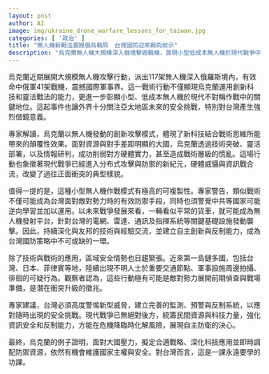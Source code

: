 ```yaml
---
layout: post
author: AI
image: img/ukraine_drone_warfare_lessons_for_taiwan.jpg
categories: [ '政治' ]
title: "無人機新戰法震撼俄烏戰局　台灣國防迎來戰術啟示"
description: "烏克蘭無人機大規模深入俄境擊毀戰機，展現小型低成本無人機於現代戰爭中的關鍵角色。新科技與靈活戰法啟示台灣面對大國威脅的自衛模式，同時警示亞太安全新挑戰，凸顯技術交流及反制能力的重要性。"
---
```

烏克蘭近期展開大規模無人機攻擊行動，派出117架無人機深入俄羅斯境內，有效命中俄軍41架戰機，震撼國際軍事界。這一戰術行動不僅顯現烏克蘭運用創新科技和靈活戰法的能力，更進一步彰顯小型、低成本無人機於現代不對稱作戰中的關鍵地位。這起事件也讓外界十分關注亞太地區未來的安全挑戰，特別對台灣產生強烈借鏡意義。

專家解讀，烏克蘭以無人機發動的創新攻擊模式，體現了新科技結合戰術思維所能帶來的顛覆性效果。面對資源與對手差距明顯的大國，烏克蘭透過技術突破、靈活部署，以及情報研判，成功削弱對方硬體實力，甚至造成戰術層級的慌亂。這場行動也象徵著現代戰爭已經進入分布式攻擊與防禦的新紀元，硬體威懾與資訊戰合流，改變了過往正面衝突的典型樣貌。

值得一提的是，這種小型無人機作戰模式有極高的可複製性。專家警告，類似戰術不僅可能成為台灣面對敵對勢力時的有效防禦手段，同時也須警覺中共等國家可能逆向學習並加以運用。以未來戰爭發展來看，一輛看似平常的貨車，就可能成為無人機發射平台，針對台灣的電網、雷達、通訊及指揮系統等關鍵基礎設施發動襲擊。因此，持續深化與友邦的技術與經驗交流，並建立自主創新與反制能力，成為台灣國防策略中不可或缺的一環。

除了技術與戰術的應用，區域安全情勢也日趨緊張。近來第一島鏈多國，包括台灣、日本、菲律賓等地，陸續出現不明人士於重要交通節點、軍事設施周邊拍攝、徘徊的可疑行為。觀察者認為，這些行動極有可能是敵對勢力展開前期偵查與戰場準備，是潛在衝突升級的徵兆。

專家建議，台灣必須高度警惕新型威脅，建立完善的監測、預警與反制系統，以應對隨時出現的安全挑戰。現代戰爭已無絕對後方，統籌民間資源與科技力量，強化資訊安全和反制能力，方能在危機降臨時化解風險，展現自主防衛的決心。

最終，烏克蘭的例子證明，面對大國壓力，擬定合適戰略、深化科技應用並即時調配防禦資源，依然有機會維護國家主權與安全。對台灣而言，這是一課永遠要學的功課。